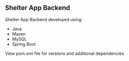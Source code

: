 ## Shelter App Backend

Shelter App Backend developed using: 
* Java
* Maven
* MySQL
* Spring Boot

View pom.xml file for versions and additional dependencies